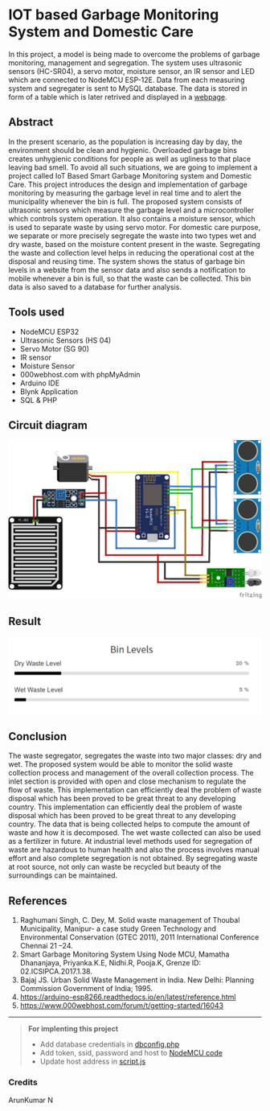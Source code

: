 # **IOT based Garbage Monitoring System and Domestic Care**

In this project, a model is being made to overcome the problems of garbage monitoring, management and segregation. The system uses ultrasonic sensors (HC-SR04), a servo motor, moisture sensor, an IR sensor and LED which are connected to NodeMCU ESP-12E. Data from each measuring system and segregater is sent to MySQL database. The data is stored in form of a table which is later retrived and displayed in a [webpage](https://iotgarbagemonitoringsystem.000webhostapp.com/).

## Abstract

In the present scenario, as the population is increasing day by day, the environment should be clean and hygienic. Overloaded garbage bins creates unhygienic conditions for people as well as ugliness to that place leaving bad smell. To avoid all such situations, we are going to implement a project called IoT Based Smart Garbage Monitoring system and Domestic Care. This project introduces the design and implementation of garbage monitoring by measuring the garbage level in real time and to alert the municipality whenever the bin is full. The proposed system consists of ultrasonic sensors which measure the garbage level and a microcontroller which controls system operation. It also contains a moisture sensor, which is used to separate waste by using servo motor. For domestic care purpose, we separate or more precisely segregate the waste into two types wet and dry waste, based on the moisture content present in the waste. Segregating the waste and collection level helps in reducing the operational cost at the disposal and reusing time. The system shows the status of garbage bin levels in a website from the sensor data and also sends a notification to mobile whenever a bin is full, so that the waste can be collected. This bin data is also saved to a database for further analysis.
 
## Tools used

- NodeMCU ESP32
- Ultrasonic Sensors (HS 04)
- Servo Motor (SG 90)
- IR sensor
- Moisture Sensor
- 000webhost.com with phpMyAdmin
- Arduino IDE
- Blynk Application
- SQL & PHP

## Circuit diagram

![Circuit Diagram](images/circuit&#32;diagram.jpg)

## Result

![Web Page Result](images/webpage-result.png)

## Conclusion

The waste segregator, segregates the waste into two major classes: dry and wet. The proposed system would be able to monitor the solid waste collection process and management of the overall collection process. The inlet section is provided with open and close mechanism to regulate the flow of waste. This implementation can efficiently deal the problem of waste disposal which has been proved to be great threat to any developing country. This implementation can efficiently deal the problem of waste disposal which has been proved to be great threat to any developing country. The data that is being collected helps to compute the amount of waste and how it is decomposed. The wet waste collected can also be used as a fertilizer in future. At industrial level methods used for segregation of waste are hazardous to human health and also the process involves manual effort and also complete segregation is not obtained. By segregating waste at root source, not only can waste be recycled but beauty of the surroundings can be maintained.

## References

1. Raghumani Singh, C. Dey, M. Solid waste management of Thoubal Municipality, Manipur- a case  study Green Technology and Environmental Conservation (GTEC 2011), 2011 International  Conference Chennai 21 –24.
2. Smart Garbage Monitoring System Using Node MCU, Mamatha Dhananjaya, Priyanka.K.E,  Nidhi.R, Pooja.K, Grenze ID: 02.ICSIPCA.2017.1.38.  
3. Bajaj JS. Urban Solid Waste Management in India. New Delhi: Planning Commission Government of India; 1995.
4. https://arduino-esp8266.readthedocs.io/en/latest/reference.html
5. https://www.000webhost.com/forum/t/getting-started/16043

***

> **For implenting this project**
>
> * Add database credentials in [dbconfig.php](api/dbconfig.php)
> * Add token, ssid, password and host to [NodeMCU code](NodeMCU_code/NodeMCU_code.ino)
> * Update host address in [script.js](script.js)

### Credits

ArunKumar N
